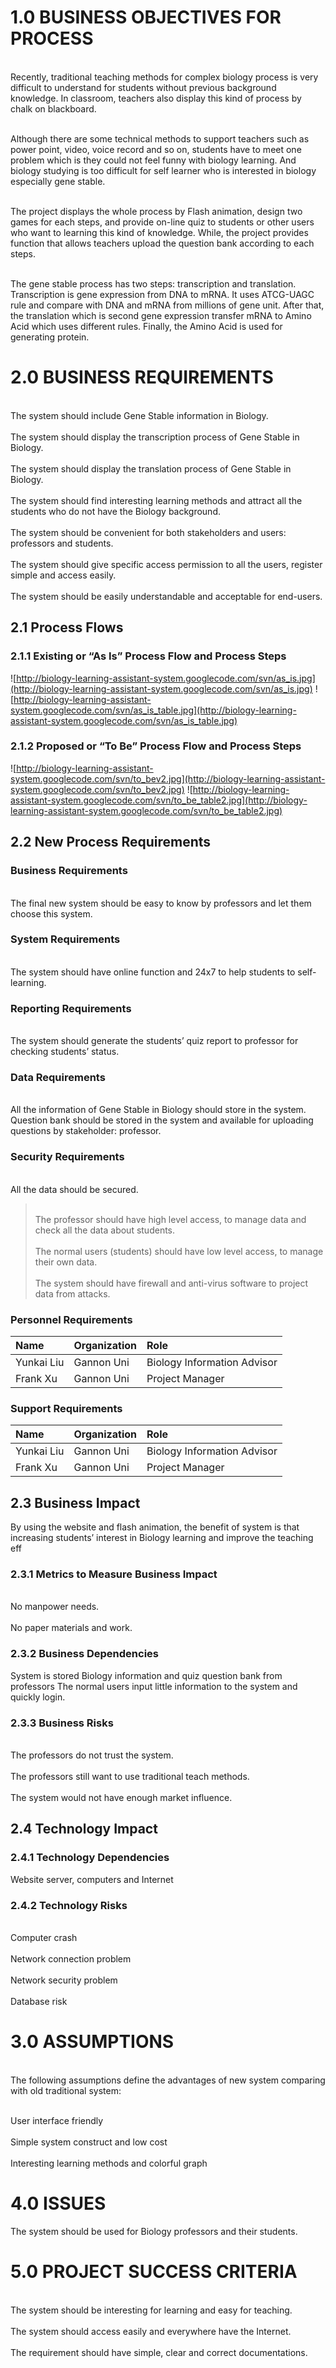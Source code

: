 

# 1.0 BUSINESS OBJECTIVES FOR PROCESS #
<br>Recently, traditional teaching methods for complex biology process is very difficult to understand for students without previous background knowledge. In classroom, teachers also display this kind of process by chalk on blackboard.</br>

<br>Although there are some technical methods to support teachers such as power point, video, voice record and so on, students have to meet one problem which is they could not feel funny with biology learning. And biology studying is too difficult for self learner who is interested in biology especially gene stable.</br>

<br>The project displays the whole process by Flash animation, design two games for each steps, and provide on-line quiz to students or other users who want to learning this kind of knowledge. While, the project provides function that allows teachers upload the question bank according to each steps.</br>

<br>The gene stable process has two steps: transcription and translation. Transcription is gene expression from DNA to mRNA. It uses ATCG-UAGC rule and compare with DNA and mRNA from millions of gene unit. After that, the translation which is second gene expression transfer mRNA to Amino Acid which uses different rules. Finally, the Amino Acid is used for generating protein.</br>

# 2.0 BUSINESS REQUIREMENTS #
<br>The system should include Gene Stable information in Biology.</br>
<br>The system should display the transcription process of Gene Stable in Biology.</br>
<br>The system should display the translation process of Gene Stable in Biology.</br>
<br>The system should find interesting learning methods and attract all the students who do not have the Biology background.</br>
<br>The system should be convenient for both stakeholders and users: professors and students.</br>
<br>The system should give specific access permission to all the users, register simple and access easily.</br>
<br>The system should be easily understandable and acceptable for end-users.</br>
## 2.1 Process Flows ##

### 2.1.1 Existing or “As Is” Process Flow and Process Steps ###
![http://biology-learning-assistant-system.googlecode.com/svn/as_is.jpg](http://biology-learning-assistant-system.googlecode.com/svn/as_is.jpg)
![http://biology-learning-assistant-system.googlecode.com/svn/as_is_table.jpg](http://biology-learning-assistant-system.googlecode.com/svn/as_is_table.jpg)
### 2.1.2 Proposed or “To Be” Process Flow and Process Steps ###
![http://biology-learning-assistant-system.googlecode.com/svn/to_bev2.jpg](http://biology-learning-assistant-system.googlecode.com/svn/to_bev2.jpg)
![http://biology-learning-assistant-system.googlecode.com/svn/to_be_table2.jpg](http://biology-learning-assistant-system.googlecode.com/svn/to_be_table2.jpg)
## 2.2 New Process Requirements ##

### Business Requirements ###
<br>The final new system should be easy to know by professors and let them choose this system.</br>

### System Requirements ###
<br>The system should have online function and 24x7 to help students to self-learning.</br>

### Reporting Requirements ###
<br>The system should generate the students’ quiz report to professor for checking students’ status.</br>

### Data Requirements ###
<br>All the information of Gene Stable in Biology should store in the system. Question bank should be stored in the system and available for uploading questions by stakeholder: professor.</br>

### Security Requirements ###
<br>All the data should be secured.</br>
> <br>The professor should have high level access, to manage data and check all the data about students.</br>
> <br>The normal users (students) should have low level access, to manage their own data.</br>
<br>The system should have firewall and anti-virus software to project data from attacks.</br>

### Personnel Requirements ###
|**Name**|**Organization** |**Role**|
|:-------|:----------------|:-------|
|Yunkai Liu  |Gannon Uni       |Biology Information Advisor |
|Frank Xu |Gannon Uni       |Project Manager |

### Support Requirements ###
|**Name**|**Organization** |**Role**|
|:-------|:----------------|:-------|
|Yunkai Liu  |Gannon Uni       |Biology Information Advisor |
|Frank Xu |Gannon Uni       |Project Manager |


## 2.3 Business Impact ##
By using the website and flash animation, the benefit of system is that increasing students’ interest in Biology learning and improve the teaching eff
### 2.3.1 Metrics to Measure Business Impact ###
<br>No manpower needs.</br>
<br>No paper materials and work.</br>
### 2.3.2 Business Dependencies ###
System is stored Biology information and quiz question bank from professors
The normal users input little information to the system and quickly login.
### 2.3.3 Business Risks ###
<br>The professors do not trust the system.</br>
<br>The professors still want to use traditional teach methods.</br>
<br>The system would not have enough market influence.</br>

## 2.4 Technology Impact ##
### 2.4.1 Technology Dependencies ###
Website server, computers and Internet
### 2.4.2 Technology Risks ###
<br>Computer crash</br>
<br>Network connection problem</br>
<br>Network security problem</br>
<br>Database risk</br>

# 3.0 ASSUMPTIONS #
<br>The following assumptions define the advantages of new system comparing with old traditional system:</br>

<br>User interface friendly</br>
<br>Simple system construct and low cost</br>
<br>Interesting learning methods and colorful graph</br>

# 4.0 ISSUES #
The system should be used for Biology professors and their students.

# 5.0 PROJECT SUCCESS CRITERIA #
<br>The system should be interesting for learning and easy for teaching.</br>
<br>The system should access easily and everywhere have the Internet.</br>
<br>The requirement should have simple, clear and correct documentations.<br>
</br>